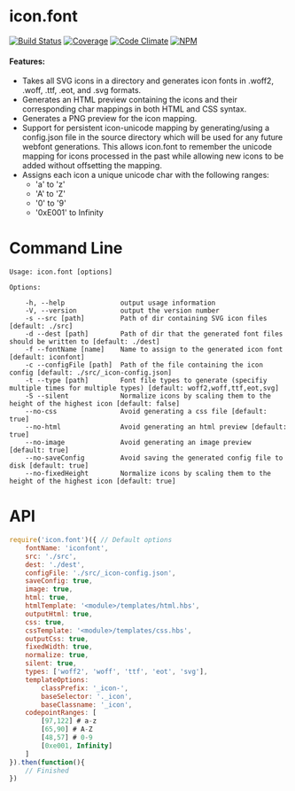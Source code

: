 # icon.font
[![Build Status](https://travis-ci.org/danielkalen/icon.font.svg?branch=master)](https://travis-ci.org/danielkalen/icon.font)
[![Coverage](.config/badges/coverage-node.png?raw=true)](https://github.com/danielkalen/icon.font)
[![Code Climate](https://codeclimate.com/repos/57c332508cc944028900237a/badges/6b3dda1443fd085a1d3c/gpa.svg)](https://codeclimate.com/repos/57c332508cc944028900237a/feed)
[![NPM](https://img.shields.io/npm/v/icon.font.svg)](https://npmjs.com/package/icon.font)

#### Features:
- Takes all SVG icons in a directory and generates icon fonts in .woff2, .woff, .ttf, .eot, and .svg formats.
- Generates an HTML preview containing the icons and their corresponding char mappings in both HTML and CSS syntax.
- Generates a PNG preview for the icon mapping.
- Support for persistent icon-unicode mapping by generating/using a config.json file in the source directory which will be used for any future webfont generations. This allows icon.font to remember the unicode mapping for icons processed in the past while allowing new icons to be added without offsetting the mapping.
- Assigns each icon a unique unicode char with the following ranges:
    - 'a' to 'z'
    - 'A' to 'Z'
    - '0' to '9'
    - '0xE001' to Infinity

# Command Line
```
Usage: icon.font [options]

Options:

    -h, --help              output usage information
    -V, --version           output the version number
    -s --src [path]         Path of dir containing SVG icon files [default: ./src]
    -d --dest [path]        Path of dir that the generated font files should be written to [default: ./dest]
    -f --fontName [name]    Name to assign to the generated icon font [default: iconfont]
    -c --configFile [path]  Path of the file containing the icon config [default: ./src/_icon-config.json]
    -t --type [path]        Font file types to generate (specifiy multiple times for multiple types) [default: woff2,woff,ttf,eot,svg]
    -S --silent             Normalize icons by scaling them to the height of the highest icon [default: false]
    --no-css                Avoid generating a css file [default: true]
    --no-html               Avoid generating an html preview [default: true]
    --no-image              Avoid generating an image preview [default: true]
    --no-saveConfig         Avoid saving the generated config file to disk [default: true]
    --no-fixedHeight        Normalize icons by scaling them to the height of the highest icon [default: true]
```


# API
```javascript
require('icon.font')({ // Default options
    fontName: 'iconfont',
    src: './src',
    dest: './dest',
    configFile: './src/_icon-config.json',
    saveConfig: true,
    image: true,
    html: true,
    htmlTemplate: '<module>/templates/html.hbs',
    outputHtml: true,
    css: true,
    cssTemplate: '<module>/templates/css.hbs',
    outputCss: true,
    fixedWidth: true,
    normalize: true,
    silent: true,
    types: ['woff2', 'woff', 'ttf', 'eot', 'svg'],
    templateOptions:
        classPrefix: '_icon-',
        baseSelector: '._icon',
        baseClassname: '_icon',
    codepointRanges: [
        [97,122] # a-z
        [65,90] # A-Z
        [48,57] # 0-9
        [0xe001, Infinity]
    ]
}).then(function(){
    // Finished
})
```


